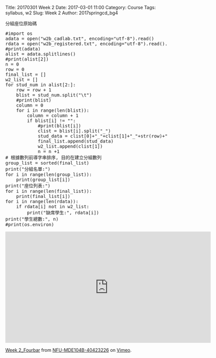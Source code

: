 Title: 20170301 Week 2
Date: 2017-03-01 11:00
Category: Course
Tags: syllabus, w2
Slug: Week 2
Author: 2017springcd_bg4

<!-- PELICAN_END_SUMMARY -->

<p>分組座位原始碼</p>
<pre class="brush: python">
#import os
adata = open("w2b_cadlab.txt", encoding="utf-8").read()
rdata = open("w2b_registered.txt", encoding="utf-8").read().splitlines()
#print(adata)
alist = adata.splitlines()
#print(alist[2])
n = 0
row = 0
final_list = []
w2_list = []
for stud_num in alist[2:]:
    row = row + 1
    blist = stud_num.split("\t")
    #print(blist)
    column = 0
    for i in range(len(blist)):
        column = column + 1
        if blist[i] != "":
            #print(blist[i])
            clist = blist[i].split("_")
            stud_data = clist[0]+"_"+clist[1]+"_"+str(row)+"_"+str(column)
            final_list.append(stud_data)
            w2_list.append(clist[1])
            n = n +1
# 根據數列前導字串排序, 目的在建立分組數列
group_list = sorted(final_list)
print("分組名單:")
for i in range(len(group_list)):
    print(group_list[i])
print("座位列表:")
for i in range(len(final_list)):
    print(final_list[i])
for i in range(len(rdata)):
    if rdata[i] not in w2_list:
        print("缺席學生:", rdata[i])
print("學生總數:", n)
#print(os.environ)
</pre>

<iframe src="https://player.vimeo.com/video/206177676" width="640" height="347" frameborder="0" webkitallowfullscreen mozallowfullscreen allowfullscreen></iframe>

<p><a href="https://vimeo.com/206177676">Week 2_Fourbar</a> from <a href="https://vimeo.com/user46807821">NFU-MDE104B-40423226</a> on <a href="https://vimeo.com">Vimeo</a>.</p>